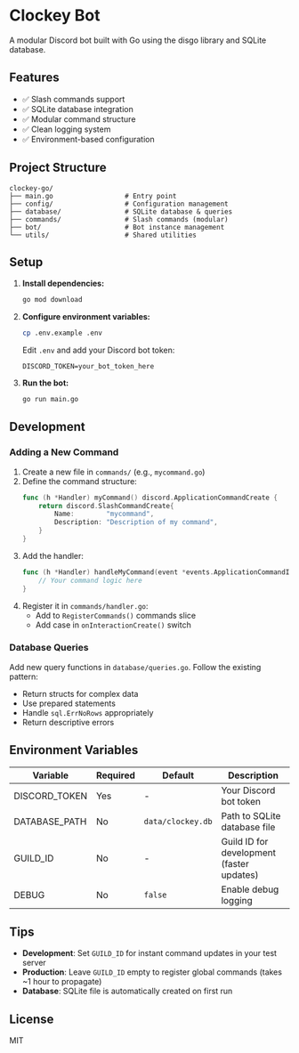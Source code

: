 # Clockey Bot

A modular Discord bot built with Go using the disgo library and SQLite database.

## Features

- ✅ Slash commands support
- ✅ SQLite database integration
- ✅ Modular command structure
- ✅ Clean logging system
- ✅ Environment-based configuration

## Project Structure

```
clockey-go/
├── main.go                  # Entry point
├── config/                  # Configuration management
├── database/                # SQLite database & queries
├── commands/                # Slash commands (modular)
├── bot/                     # Bot instance management
└── utils/                   # Shared utilities
```

## Setup

1. **Install dependencies:**
   ```bash
   go mod download
   ```

2. **Configure environment variables:**
   ```bash
   cp .env.example .env
   ```
   Edit `.env` and add your Discord bot token:
   ```
   DISCORD_TOKEN=your_bot_token_here
   ```

3. **Run the bot:**
   ```bash
   go run main.go
   ```

## Development

### Adding a New Command

1. Create a new file in `commands/` (e.g., `mycommand.go`)
2. Define the command structure:
   ```go
   func (h *Handler) myCommand() discord.ApplicationCommandCreate {
       return discord.SlashCommandCreate{
           Name:        "mycommand",
           Description: "Description of my command",
       }
   }
   ```
3. Add the handler:
   ```go
   func (h *Handler) handleMyCommand(event *events.ApplicationCommandInteractionCreate) {
       // Your command logic here
   }
   ```
4. Register it in `commands/handler.go`:
   - Add to `RegisterCommands()` commands slice
   - Add case in `onInteractionCreate()` switch

### Database Queries

Add new query functions in `database/queries.go`. Follow the existing pattern:
- Return structs for complex data
- Use prepared statements
- Handle `sql.ErrNoRows` appropriately
- Return descriptive errors

## Environment Variables

| Variable       | Required | Default            | Description                              |
|----------------|----------|--------------------|------------------------------------------|
| DISCORD_TOKEN  | Yes      | -                  | Your Discord bot token                   |
| DATABASE_PATH  | No       | `data/clockey.db`  | Path to SQLite database file             |
| GUILD_ID       | No       | -                  | Guild ID for development (faster updates)|
| DEBUG          | No       | `false`            | Enable debug logging                     |

## Tips

- **Development**: Set `GUILD_ID` for instant command updates in your test server
- **Production**: Leave `GUILD_ID` empty to register global commands (takes ~1 hour to propagate)
- **Database**: SQLite file is automatically created on first run

## License

MIT
